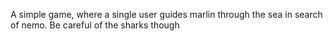 A simple game, where a single user guides marlin through the sea in search of nemo. Be careful of the sharks though 


 
